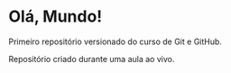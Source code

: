 # Olá, Mundo!
 Primeiro repositório versionado do curso de Git e GitHub.

Repositório criado durante uma aula ao vivo.